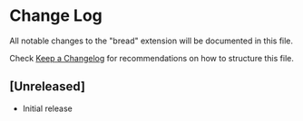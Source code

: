 # Change Log

All notable changes to the "bread" extension will be documented in this file.

Check [Keep a Changelog](http://keepachangelog.com/) for recommendations on how to structure this file.

## [Unreleased]

- Initial release